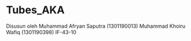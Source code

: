 # Tubes_AKA

Disusun oleh 
Muhammad Afryan Saputra (1301190013)
Muhammad Khoiru Wafiq (1301190398)
IF-43-10

